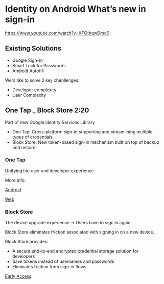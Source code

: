 # Identity on Android What’s new in sign-in

<https://www.youtube.com/watch?v=KFGthqwDmc0>

## Existing Solutions

- Google Sign-in
- Smart Lock for Passwords
- Android Autofill

We'd like to solve 2 key chanllenges:

- Developer complexity
- User Complexity

## One Tap _ Block Store 2:20

Part of new Google Identity Services Library

- One Tap: Cross-platform sign-in supporting and streamlining multiple types of credentials.
- Block Store: New token-based sign-in mechanism built on top of backup and restore.

### One Tap

Unifying hte user and developer experience

More info:

[Android](https://goo.gle/onetapandroid)

[Web](https://goo.gle/onetapanweb)

### Block Store

The device upgrade experience -> Users have to sign in again

Block Store eliminates friction associated with signing in on a new device.

Block Store provides:

- A secure end-to-end encrypted credential storage solution for developers
- Save tokens instead of usernames and passwords
- Eliminates friction from sign-in flows

[Early Access](https://goo.gle/blockstore-eap)


